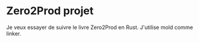 # Zero2Prod projet
Je veux essayer de suivre le livre Zero2Prod en Rust.
J'utilise mold comme linker.